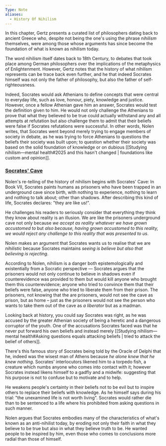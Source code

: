 ```yaml
---
Type: Note
aliases:
  - History Of Nihilism
---
```

In this chapter, Gertz presents a curated list of philosophers dating back to ancient Greece who, despite not being the one's using the phrase *nihilism* themselves, were among those whose arguments has since become the foundation of what is known as nihilism today. 

The word nihilism itself dates back to 18th Century, to debates that took place among German philosophers over the implications of the metaphysics of Enlightenment. However, Gertz notes that the history of what nihilism represents can be trace back even further, and he that indeed Socrates himself was not only the father of philosophy, but also the father of self-righteousness. 

Indeed, Socrates would ask Athenians to define concepts that were central to everyday life, such as love, honour, piety, knowledge and justice. However, once a fellow Athenian gave him an answer, Socrates would test the definition given to him. He would not only challenge the Athenians to prove that what they believed to be true could actually withstand any and all attempts at refutation but also challenge them to admit that their beliefs were false if Socrates refutations were successful. In other words, Nolen writes, that Socrates went beyond merely trying to engage members of society in debate, as he was trying to force Athenians to questions the beliefs their society was built upon; to question whether their society was based on the solid foundation of knowledge or on dubious [[Studying nihilism—mental health#2025 and this hasn't changed | foundations like custom and opinion]].

### <u>Socrates' Cave</u>

Nolen's re-telling of the history of nihilism begins with Socrates' Cave: In Book VII, Socrates paints humans as prisoners who have been trapped in an underground cave since birth, with nothing to experience, nothing to learn and nothing to talk about; other than shadows. After describing this kind of life, Socrates declares: "they are like us!".

He challenges his readers to seriously consider that everything they think they know about reality is an illusion. We are like the prisoners underground cave not only because *we accept as reality whatever we have grown accustomed to* but *also because, having grown accustomed to this reality, we would reject any challenge to this reality that was presented to us*. 

Nolen makes an argument that Socrates wants us to realise that we are *nihilistic* because Socrates maintains *seeing is believe but also that believing is rejecting*. 

According to Nolen, nihilism is a danger both epistemologically and existentially from a Socratic perspective — Socrates argues that the prisoners would not only continue to believe in shadows even if counterevidence was provided to them but would kill anyone who brought them this counterevidence; anyone who tried to convince them that their beliefs were false, anyone who tried to liberate them from their prison. The prisoners, not knowing that the are prisoners, would not see the cave as prison, but as home – just as the prisoners would not see the person who wants to take them out of the cave as *a liberator* but as a madman. 

Looking back at history, you could say Socrates was right, as he was accused by the greater Athenian society of being a heretic and a dangerous corruptor of the youth. One of the accusations Socrates faced was that he never put forward his own beliefs and instead merely [[Studying nihilism—mental health#Asking questions equals attacking beliefs | tried to attack the belief of others]].

There's this famous story of Socrates being told by the Oracle of Delphi that he, indeed was the wisest man of Athens because *he alone knew that he knew nothing*. Socrates' interlocutors likened him to a torpedo fish, a creature which numbs anyone who comes into contact with it; however Socrates instead likens himself to a gadfly and a midwife: suggesting that his purpose is not to confuse but to motivate and to help. 

He weakens people's certainty in their beliefs not to be evil but to inspire others to replace their beliefs with knowledge. As he himself says during his trial: "the unexamined life is not worth living". Socrates would rather die than to be sentenced to a life where his prohibited from asking questions in such manner. 

Nolen argues that Socrates embodies many of the characteristics of what's known as an anti-nihilist today, by eroding not only their faith in what they believe to be true but also in what they believe truth to be. He wanted people to be inspired by him, even those who comes to conclusions more radial than those of himself. 
